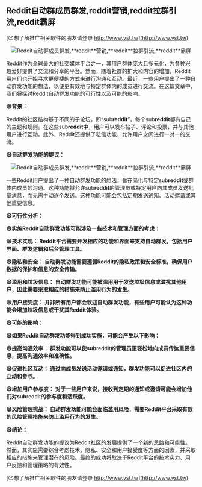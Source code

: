 ## **Reddit自动群成员群发,**reddit**营销,**reddit**拉群引流,**reddit**霸屏**

[😍想了解推广相关软件的朋友请登录 http://www.vst.tw](http://www.vst.tw)

 <center><img src="https://vst.tw/MP4/tuiguang/png/3.png" alt="Reddit自动群成员群发,**reddit**营销,**reddit**拉群引流,**reddit**霸屏"></center>

Reddit作为全球最大的社交媒体平台之一，其用户群体庞大且多元化，为各种兴趣爱好提供了交流和分享的平台。然而，随着社群的扩大和内容的增加，Reddit用户们也开始寻求更便捷的方式来进行沟通和互动。最近，一些用户提出了一种自动群发功能的想法，以便更有效地与特定群体内的成员进行交流。在这篇文章中，我们将探讨Reddit自动群发功能的可行性以及可能的影响。

**😄背景：**

Reddit的社区结构基于不同的子论坛，即“sub**reddit**”，每个sub**reddit**都有自己的主题和规则。在这些sub**reddit**中，用户可以发布帖子、评论和投票，并与其他用户进行互动。此外，Reddit还提供了私信功能，允许用户之间进行一对一的交流。

**😄自动群发功能的提议：**

 <center><img src="https://vst.tw/MP4/tuiguang/png/8.png" alt="Reddit自动群成员群发,**reddit**营销,**reddit**拉群引流,**reddit**霸屏"></center>

一些Reddit用户提出了一种自动群发功能的想法，旨在简化与特定sub**reddit**或群体内成员的沟通。这种功能将允许sub**reddit**的管理员或特定用户向其成员发送批量消息，而无需手动逐个发送。这种功能可能会包括定期发送通知、活动邀请或其他重要信息。

**😄可行性分析：**

**😄实施Reddit自动群发功能可能涉及一些技术和管理方面的考虑：**

**😄技术实现： Reddit平台需要开发相应的功能和界面来支持自动群发，包括用户界面、群发逻辑和后台管理工具。**

**😄隐私和安全： 自动群发功能需要遵循Reddit的隐私政策和安全标准，确保用户数据的保护和信息的安全传输。**

**😄滥用和垃圾信息： 自动群发功能可能被滥用用于发送垃圾信息或滋扰其他用户，因此需要采取相应的措施来防止滥用行为的发生。**

**😄用户接受度： 并非所有用户都会欢迎自动群发功能，有些用户可能认为这种功能会增加垃圾信息或干扰其Reddit体验。**

**😄可能的影响：**

**😄如果Reddit自动群发功能得到成功实施，可能会产生以下影响：**

**😄提高沟通效率： 群发功能可以使sub**reddit**的管理员更轻松地向成员传达重要信息，提高沟通效率和准确性。**

**😄促进社区互动： 通过向成员发送活动邀请或通知，群发功能可以促进社区内的互动和参与。**

**😄增加用户参与度： 对于一些用户来说，接收到定期的通知或邀请可能会增加他们对sub**reddit**的参与度和活跃度。**

**😄风险管理挑战： 自动群发功能可能会面临滥用风险，需要Reddit平台采取有效的风险管理措施来防止滥用行为的发生。**

**😄结论：**

Reddit自动群发功能的提议为Reddit社区的发展提供了一个新的思路和可能性。然而，其实施需要综合考虑技术、隐私、安全和用户接受度等方面的因素，并采取相应的措施来管理潜在的风险。最终的成功将取决于Reddit平台的技术实力、用户反馈和管理策略的有效性。

[😍想了解推广相关软件的朋友请登录 http://www.vst.tw](http://www.vst.tw)



